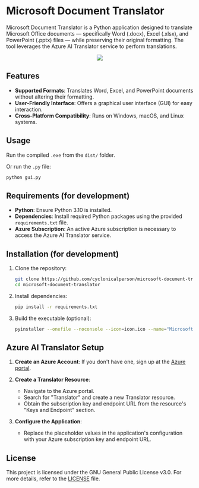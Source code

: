 # Microsoft Document Translator

Microsoft Document Translator is a Python application designed to translate Microsoft Office documents — specifically Word (.docx), Excel (.xlsx), and PowerPoint (.pptx) files — while preserving their original formatting. The tool leverages the Azure AI Translator service to perform translations.<br>

<p align="center">
  <img src="https://github.com/user-attachments/assets/37e67d3e-4065-4fd9-9c46-4d047f12e55a" />
</p>

## Features

- **Supported Formats**: Translates Word, Excel, and PowerPoint documents without altering their formatting.
- **User-Friendly Interface**: Offers a graphical user interface (GUI) for easy interaction.
- **Cross-Platform Compatibility**: Runs on Windows, macOS, and Linux systems.

## Usage

Run the compiled `.exe` from the `dist/` folder.

Or run the `.py` file:

```bash
python gui.py
```

## Requirements (for development)

- **Python**: Ensure Python 3.10 is installed.
- **Dependencies**: Install required Python packages using the provided `requirements.txt` file.
- **Azure Subscription**: An active Azure subscription is necessary to access the Azure AI Translator service.


## Installation (for development)

1. Clone the repository:

    ```bash
    git clone https://github.com/cyclonicalperson/microsoft-document-translator.git
    cd microsoft-document-translator
    ```

2. Install dependencies:

    ```bash
    pip install -r requirements.txt
    ```

3. Build the executable (optional):

    ```bash
    pyinstaller --onefile --noconsole --icon=icon.ico --name="Microsoft Document Translator" gui.py
    ```

## Azure AI Translator Setup

1. **Create an Azure Account**: If you don't have one, sign up at the [Azure portal](https://portal.azure.com/).

2. **Create a Translator Resource**:

   - Navigate to the Azure portal.
   - Search for "Translator" and create a new Translator resource.
   - Obtain the subscription key and endpoint URL from the resource's "Keys and Endpoint" section.

3. **Configure the Application**:

   - Replace the placeholder values in the application's configuration with your Azure subscription key and endpoint URL.

## License

This project is licensed under the GNU General Public License v3.0. For more details, refer to the [LICENSE](https://github.com/cyclonicalperson/microsoft-document-translator/blob/main/LICENSE) file.

